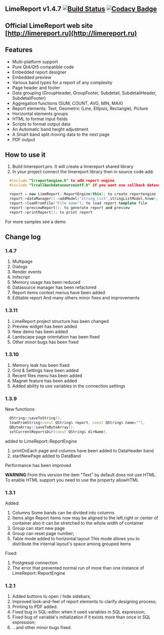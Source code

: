 LimeReport v1.4.7    [![Build Status](https://api.travis-ci.org/fralx/LimeReport.svg?branch=master)](https://travis-ci.org/fralx/LimeReport)
[![Codacy Badge](https://api.codacy.com/project/badge/Grade/bc31412ea4814f30825b5ed3723e9a70)](https://app.codacy.com/app/fralx/LimeReport?utm_source=github.com&utm_medium=referral&utm_content=fralx/LimeReport&utm_campaign=Badge_Grade_Dashboard)
-----------
Official LimeReport web site [http://limereport.ru](http://limereport.ru)
-----------

## Features
* Multi-platform support
* Pure Qt4/Qt5 compatible code
* Embedded report designer
* Embedded preview
* Various band types for a report of any complexity
* Page header and footer
* Data grouping (GroupHeader, GroupFooter, Subdetail, SubdetailHeader, SubdetailFooter)
* Aggregation functions (SUM, COUNT, AVG, MIN, MAX)
* Report elements: Text, Geometric (Line, Ellipsis, Rectangle), Picture
* Horizontal elements groups
* HTML to format input fields
* Scripts to format output data
* An Automatic band height adjustment
* A Smart band split moving data to the next page
* PDF output


## How to use it
1. Build limereport.pro. It will create a limereport shared library  
2. In your project connect the limereport library then in source code add:

```cpp
  #include "lrreportengine.h" to add report engine
  #include "lrcallbackdatasourceintf.h" if you want use callback datasources

  report = new LimeReport::ReportEngine(this); to create reportengine
  report->dataManager()->addModel("string_list",stringListModel,true); to add datasource to report engine
  report->loadFromFile("File name"); to load report template file
  report->previewReport(); to generate report and preview
  report->printReport(); to print report

```
For more samples see a demo

## Change log

### 1.4.7
1. Multipage
2. Dialogs
3. Render events 
4. Initscript
5. Memory usage has been reduced 
6. Datasource manager has been refactored
7. Report items context menus have been added
8. Editable report
And many others minor fixes and improvements

### 1.3.11
1. LimeReport project structure has been changed
2. Preview widget has been added
3. New demo has been added
4. Landscape page orientation has been fixed
5. Other minor bugs has been fixed

### 1.3.10
1. Memory leak has been fixed
2. Grid & Settings have been added
3. Recent files menu has been added
4. Magnet feature has been added
5. Added ability to use variables in the connection settings

### 1.3.9
New functions:
```cpp
  QString::saveToString(),
  loadFromString(const QString& report, const QString& name=""),
  QByteArray::saveToByteArray(),
  setCurrentReportsDir(const QString& dirName),
```
added to LimeReport::ReportEngine

1. printOnEach page and columns have been added to DataHeader band
2. startNewPage added to DataBand

Performance has been improved

**WARNING**
From this version the item "Text" by default does not use HTML.
To enable HTML support you need to use the property allowHTML

### 1.3.1
Added:
1. Columns
   Some bands can be divided into columns
2. Items align
   Report items now may be aligned to the left,right or center of container
   also it can be stretched to the whole width of container
3. Group can start new page
4. Group can reset page number;
5. Table mode added to horizontal layout
   This mode allows you to distribute the internal layout's space among grouped items

Fixed:
1. Postgresql connection
2. The error that prevented normal run of more than one instance of LimeReport::ReportEngine

### 1.2.1
1. Added buttons to open / hide sidebars;
2. Improved look-and-feel of report elements to clarify designing process;
3. Printing to PDF added.  
4. Fixed bug in SQL-editor when it used variables in SQL expression;
5. Fixed bug of variable's initialization if it exists more than once in SQL expression;
6. .. and other minor bugs fixed.
